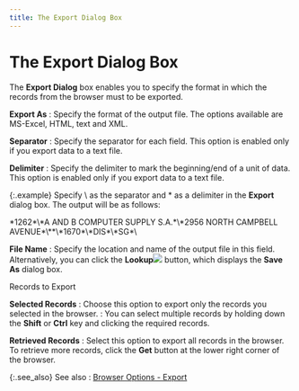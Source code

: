 ```yaml
---
title: The Export Dialog Box
---
```


# The Export Dialog Box


The **Export Dialog** box enables  you to specify the format in which the records from the browser must to  be exported.


**Export As**
: Specify the format of the output file. The options  available are MS-Excel, HTML, text and XML.


**Separator**
: Specify the separator for each field. This option  is enabled only if you export data to a text file.


**Delimiter**
: Specify the delimiter to mark the beginning/end  of a unit of data. This option is enabled only if you export data to a  text file.


{:.example}
Specify \\ as the separator and \* as a delimiter in the **Export**  dialog box. The output will be as follows:


\*1262\*\\\*A AND B COMPUTER SUPPLY S.A.\*\\\*2956 NORTH CAMPBELL AVENUE\*\\\*\*\\\*1670\*\\\*DIS\*\\\*SG\*\\


**File Name**
: Specify the location and name of the output file  in this field. Alternatively, you can click the **Lookup**![]({{site.wwe_baseurl}}/img/wwe_lookup_button.gif) button, which displays the **Save 
 As** dialog box.


Records to Export


**Selected Records**
: Choose this option to export only the records you  selected in the browser.
: You can select multiple records by holding down  the **Shift** or **Ctrl**  key and clicking the required records.


**Retrieved Records**
: Select this option to export all records in the  browser. To retrieve more records, click the **Get**  button at the lower right corner of the browser.


{:.see_also}
See also
: [Browser Options  - Export]({{site.wwe_baseurl}}/everest-client/ui/browsers/options/export/browser_options_export.html)
